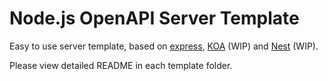 # Node.js OpenAPI Server Template
Easy to use server template, based on [express](https://github.com/expressjs/express), [KOA](https://github.com/koajs/koa) (WIP) and [Nest](https://github.com/nestjs/nest) (WIP).

Please view detailed README in each template folder.
